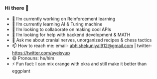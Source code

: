 ### Hi there 👋

<!--
**uniyalabhishek/uniyalabhishek** is a ✨ _special_ ✨ repository because its `README.md` (this file) appears on your GitHub profile.

Here are some ideas to get you started:
-->
- 🔭 I’m currently working on Reinforcement learning
- 🌱 I’m currently learning AI & Turing machine
- 👯 I’m looking to collaborate on making cool APIs
- 🤔 I’m looking for help with backend development & MATH
- 💬 Ask me about cranial nerves, unorganized recipes & chess tactics
- 📫 How to reach me: email- abhishekuniyal912@gmail.com | twitter- https://twitter.com/ayeisyup
- 😄 Pronouns: he/him
- ⚡ Fun fact: I can mix orange with okra and still make it better than eggplant

